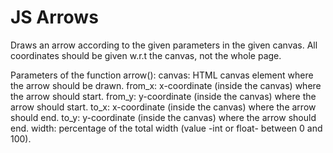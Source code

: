 # JS Arrows

Draws an arrow according to the given parameters in the given canvas.
All coordinates should be given w.r.t the canvas, not the whole page.

Parameters of the function arrow():
    canvas: HTML canvas element where the arrow should be drawn.
    from_x: x-coordinate (inside the canvas) where the arrow should start.
    from_y: y-coordinate (inside the canvas) where the arrow should start.
    to_x: x-coordinate (inside the canvas) where the arrow should end.
    to_y: y-coordinate (inside the canvas) where the arrow should end.
    width: percentage of the total width (value -int or float- between 0 and 100).